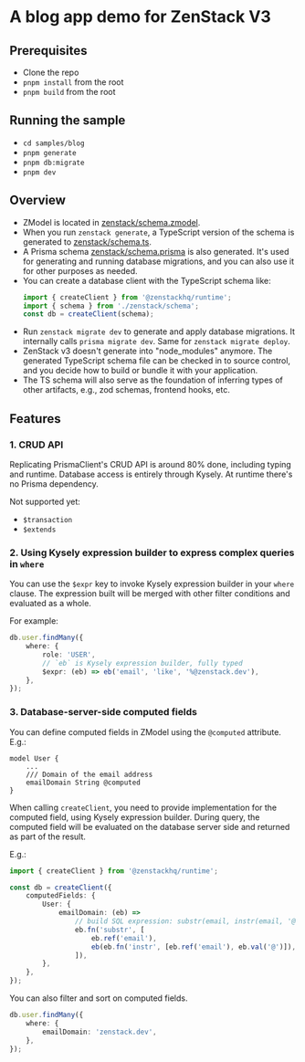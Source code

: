 # A blog app demo for ZenStack V3

## Prerequisites

-   Clone the repo
-   `pnpm install` from the root
-   `pnpm build` from the root

## Running the sample

-   `cd samples/blog`
-   `pnpm generate`
-   `pnpm db:migrate`
-   `pnpm dev`

## Overview

-   ZModel is located in [zenstack/schema.zmodel](./zenstack/schema.zmodel).
-   When you run `zenstack generate`, a TypeScript version of the schema is generated to [zenstack/schema.ts](./zenstack/schema.ts).
-   A Prisma schema [zenstack/schema.prisma](./zenstack/schema.prisma) is also generated. It's used for generating and running database migrations, and you can also use it for other purposes as needed.
-   You can create a database client with the TypeScript schema like:
    ```ts
    import { createClient } from '@zenstackhq/runtime';
    import { schema } from './zenstack/schema';
    const db = createClient(schema);
    ```
-   Run `zenstack migrate dev` to generate and apply database migrations. It internally calls `prisma migrate dev`. Same for `zenstack migrate deploy`.
-   ZenStack v3 doesn't generate into "node_modules" anymore. The generated TypeScript schema file can be checked in to source control, and you decide how to build or bundle it with your application.
-   The TS schema will also serve as the foundation of inferring types of other artifacts, e.g., zod schemas, frontend hooks, etc.

## Features

### 1. CRUD API

Replicating PrismaClient's CRUD API is around 80% done, including typing and runtime. Database access is entirely through Kysely. At runtime there's no Prisma dependency.

Not supported yet:

-   `$transaction`
-   `$extends`

### 2. Using Kysely expression builder to express complex queries in `where`

You can use the `$expr` key to invoke Kysely expression builder in your `where` clause. The expression built will be merged with other filter conditions and evaluated as a whole.

For example:

```ts
db.user.findMany({
    where: {
        role: 'USER',
        // `eb` is Kysely expression builder, fully typed
        $expr: (eb) => eb('email', 'like', '%@zenstack.dev'),
    },
});
```

### 3. Database-server-side computed fields

You can define computed fields in ZModel using the `@computed` attribute. E.g.:

```prisma
model User {
    ...
    /// Domain of the email address
    emailDomain String @computed
}
```

When calling `createClient`, you need to provide implementation for the computed field, using Kysely expression builder. During query, the computed field will be evaluated on the database server side and returned as part of the result.

E.g.:

```ts
import { createClient } from '@zenstackhq/runtime';

const db = createClient({
    computedFields: {
        User: {
            emailDomain: (eb) =>
                // build SQL expression: substr(email, instr(email, '@') + 1)
                eb.fn('substr', [
                    eb.ref('email'),
                    eb(eb.fn('instr', [eb.ref('email'), eb.val('@')]), '+', 1),
                ]),
        },
    },
});
```

You can also filter and sort on computed fields.

```ts
db.user.findMany({
    where: {
        emailDomain: 'zenstack.dev',
    },
});
```
